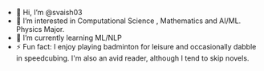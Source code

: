 - 👋 Hi, I’m @svaish03
- 👀 I’m interested in Computational Science , Mathematics and AI/ML. Physics Major.
- 🌱 I’m currently learning ML/NLP
- ⚡ Fun fact: I enjoy playing badminton for leisure and occasionally dabble in speedcubing. I'm also an avid reader, although I tend to skip novels.
<!---
svaish03/svaish03 is a ✨ special ✨ repository because its `README.md` (this file) appears on your GitHub profile.
You can click the Preview link to take a look at your changes.
--->
